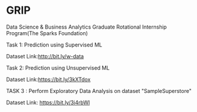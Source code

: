# GRIP
Data Science & Business Analytics
Graduate Rotational Internship Program(The Sparks Foundation)

Task 1: Prediction using Supervised ML

Dataset Link:http://bit.ly/w-data

Task 2: Prediction using Unsupervised ML

Dataset Link:https://bit.ly/3kXTdox

TASK 3 : Perform Exploratory Data Analysis on dataset "SampleSuperstore"

Dataset Link: https://bit.ly/3i4rbWl
